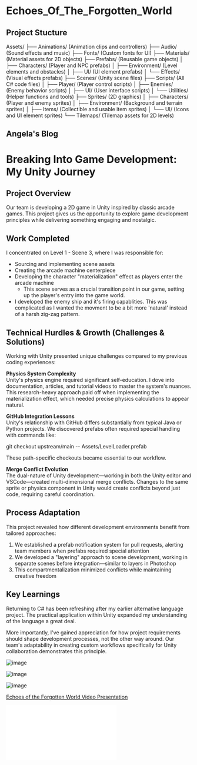 # Echoes_Of_The_Forgotten_World

## Project Stucture

Assets/
├── Animations/ (Animation clips and controllers)
├── Audio/ (Sound effects and music)
├── Fonts/ (Custom fonts for UI)
├── Materials/ (Material assets for 2D objects)
├── Prefabs/ (Reusable game objects)
│ ├── Characters/ (Player and NPC prefabs)
│ ├── Environment/ (Level elements and obstacles)
│ ├── UI/ (UI element prefabs)
│ └── Effects/ (Visual effects prefabs)
├── Scenes/ (Unity scene files)
├── Scripts/ (All C# code files)
│ ├── Player/ (Player control scripts)
│ ├── Enemies/ (Enemy behavior scripts)
│ ├── UI/ (User interface scripts)
│ └── Utilities/ (Helper functions and tools)
├── Sprites/ (2D graphics)
│ ├── Characters/ (Player and enemy sprites)
│ ├── Environment/ (Background and terrain sprites)
│ ├── Items/ (Collectible and usable item sprites)
│ └── UI/ (Icons and UI element sprites)
└── Tilemaps/ (Tilemap assets for 2D levels)


## Angela's Blog 
# Breaking Into Game Development: My Unity Journey

## Project Overview
Our team is developing a 2D game in Unity inspired by classic arcade games. This project gives us the opportunity to explore game development principles while delivering something engaging and nostalgic.

## Work Completed
I concentrated on Level 1 - Scene 3, where I was responsible for:
- Sourcing and implementing scene assets
- Creating the arcade machine centerpiece
- Developing the character "materialization" effect as players enter the arcade machine
    - This scene serves as a crucial transition point in our game, setting up the player's entry into the game world.
- I developed the enemy ship and it's firing capablities. This was complicated as I wanted the movment to be a bit more 'natural' instead of a harsh zig-zag pattern.

## Technical Hurdles & Growth (Challenges & Solutions)
Working with Unity presented unique challenges compared to my previous coding experiences:

**Physics System Complexity**  
Unity's physics engine required significant self-education. I dove into documentation, articles, and tutorial videos to master the system's nuances. This research-heavy approach paid off when implementing the materialization effect, which needed precise physics calculations to appear natural.

**GitHub Integration Lessons**  
Unity's relationship with GitHub differs substantially from typical Java or Python projects. We discovered prefabs often required special handling with commands like:

git checkout upstream/main -- Assets/LevelLoader.prefab

These path-specific checkouts became essential to our workflow.

**Merge Conflict Evolution**  
The dual-nature of Unity development—working in both the Unity editor and VSCode—created multi-dimensional merge conflicts. Changes to the same sprite or physics component in Unity would create conflicts beyond just code, requiring careful coordination.

## Process Adaptation
This project revealed how different development environments benefit from tailored approaches:

1. We established a prefab notification system for pull requests, alerting team members when prefabs required special attention
2. We developed a "layering" approach to scene development, working in separate scenes before integration—similar to layers in Photoshop
3. This compartmentalization minimized conflicts while maintaining creative freedom

## Key Learnings
Returning to C# has been refreshing after my earlier alternative language project. The practical application within Unity expanded my understanding of the language a great deal.

More importantly, I've gained appreciation for how project requirements should shape development processes, not the other way around. Our team's adaptability in creating custom workflows specifically for Unity collaboration demonstrates this principle.

![image](https://github.com/user-attachments/assets/30294288-f681-4254-84b6-d696ee3386ce)

![image](https://github.com/user-attachments/assets/34def04f-06c0-402d-bcc6-34cfd49b1d89)

![image](https://github.com/user-attachments/assets/39ae1387-0ce0-4389-b64d-41cb4b39de74)

[Echoes of the Forgotten World Video Presentation](https://youtu.be/C_ioHrTwdL4)

![Echoes of the Forgotten World PowerPoint](CapstonePresentation.pdf)
